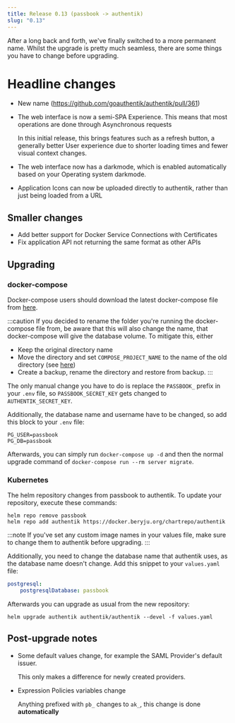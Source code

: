 ```yaml
---
title: Release 0.13 (passbook -> authentik)
slug: "0.13"
---
```


After a long back and forth, we've finally switched to a more permanent name. Whilst the upgrade is pretty much seamless, there are some things you have to change before upgrading.

# Headline changes

-   New name (https://github.com/goauthentik/authentik/pull/361)
-   The web interface is now a semi-SPA Experience. This means that most operations are done through Asynchronous requests

    In this initial release, this brings features such as a refresh button, a generally better User experience due to shorter loading times
    and fewer visual context changes.

-   The web interface now has a darkmode, which is enabled automatically based on your Operating system darkmode.
-   Application Icons can now be uploaded directly to authentik, rather than just being loaded from a URL

## Smaller changes

-   Add better support for Docker Service Connections with Certificates
-   Fix application API not returning the same format as other APIs

## Upgrading

### docker-compose

Docker-compose users should download the latest docker-compose file from [here](https://goauthentik.io/version/0.13/docker-compose.yml).

:::caution
If you decided to rename the folder you're running the docker-compose file from, be aware that this will also change the name, that docker-compose will give the database volume. To mitigate this, either

-   Keep the original directory name
-   Move the directory and set `COMPOSE_PROJECT_NAME` to the name of the old directory (see [here](https://docs.docker.com/compose/reference/envvars/#compose_project_name))
-   Create a backup, rename the directory and restore from backup.
    :::

The only manual change you have to do is replace the `PASSBOOK_` prefix in your `.env` file, so `PASSBOOK_SECRET_KEY` gets changed to `AUTHENTIK_SECRET_KEY`.

Additionally, the database name and username have to be changed, so add this block to your `.env` file:

```
PG_USER=passbook
PG_DB=passbook
```

Afterwards, you can simply run `docker-compose up -d` and then the normal upgrade command of `docker-compose run --rm server migrate`.

### Kubernetes

The helm repository changes from passbook to authentik. To update your repository, execute these commands:

```
helm repo remove passbook
helm repo add authentik https://docker.beryju.org/chartrepo/authentik
```

:::note
If you've set any custom image names in your values file, make sure to change them to authentik before upgrading.
:::

Additionally, you need to change the database name that authentik uses, as the database name doesn't change. Add this snippet to your `values.yaml` file:

```yaml
postgresql:
    postgresqlDatabase: passbook
```

Afterwards you can upgrade as usual from the new repository:

```
helm upgrade authentik authentik/authentik --devel -f values.yaml
```

## Post-upgrade notes

-   Some default values change, for example the SAML Provider's default issuer.

    This only makes a difference for newly created providers.

-   Expression Policies variables change

    Anything prefixed with `pb_` changes to `ak_`, this change is done **automatically**
